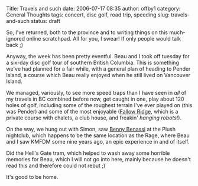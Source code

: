 Title: Travels and such
date: 2006-07-17 08:35
author: offby1
category: General Thoughts
tags: concert, disc golf, road trip, speeding
slug: travels-and-such
status: draft

So, I've returned, both to the province and to writing things on this much-ignored online scratchpad. All for you, I swear! If only people would talk back ;)

Anyway, the week has been pretty eventful. Beau and I took off tuesday for a six-day disc golf tour of southern British Columbia. This is something we've had planned for a fair while, with a general plan of heading to Pender Island, a course which Beau really enjoyed when he still lived on Vancouver Island.

We managed, variously, to see more speed traps than I have seen in *all* of my travels in BC combined before now, get caught in one, play about 120 holes of golf, including some of the roughest terrain I've ever played on (this was Pender) and some of the most enjoyable ([Fallow Ridge](http://www.fallowridge.com/), which is a private course with chalets, a club house, and freakin' *hanging robots*!).

On the way, we hung out with Simon, saw [Benny Benassi](http://www.bennybenassi.com/) at the Plush nightclub, which happens to be the same location as the Rage, where Beau and I saw KMFDM some nine years ago, an epic experience in and of itself.

Did the Hell's Gate tram, which helped to wash away some horrible memories for Beau, which I will not go into here, mainly because he doesn't read this and therefore could not rebut ;)

It's good to be home.
